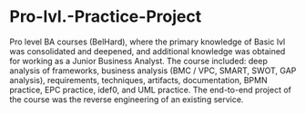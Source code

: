 # Pro-lvl.-Practice-Project
Pro level BA courses (BelHard), where the primary knowledge of Basic lvl was consolidated and deepened, and additional knowledge was obtained for working as a Junior Business Analyst.
The course included: deep analysis of frameworks, business analysis (BMC / VPC, SMART, SWOT, GAP analysis), requirements, techniques, artifacts, documentation, BPMN practice, EPC practice, idef0, and UML practice. The end-to-end project of the course was the reverse engineering of an existing service.
